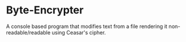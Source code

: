# Byte-Encrypter
A console based program that modifies text from a file rendering it non-readable/readable using Ceasar's cipher.
